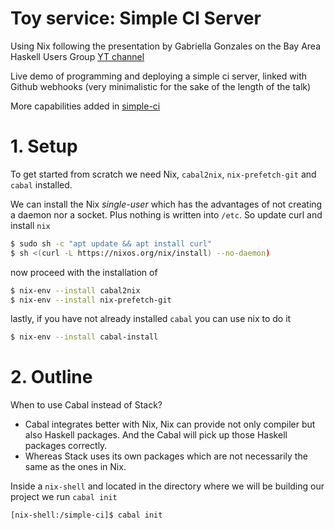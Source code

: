 # Toy service: Simple CI Server

Using Nix following the presentation by Gabriella Gonzales on the Bay Area Haskell Users Group [YT channel](https://www.youtube.com/watch?v=NQJVNvxgDqg&list=WL&index=50&t=2444s)

Live demo of programming and deploying a simple ci server, linked with Github webhooks (very minimalistic for the sake of the length of the talk)

More capabilities added in [simple-ci](https://github.com/Gabriella439/slides/tree/main/simple-ci)

# 1. Setup

To get started from scratch we need Nix, `cabal2nix`, `nix-prefetch-git` and `cabal` installed.

We can install the Nix *single-user* which has the advantages of not creating a daemon nor a socket. Plus nothing is written into `/etc`. So update curl and install `nix`

```bash
$ sudo sh -c "apt update && apt install curl"
$ sh <(curl -L https://nixos.org/nix/install) --no-daemon)
```

now proceed with the installation of 

```bash
$ nix-env --install cabal2nix
$ nix-env --install nix-prefetch-git
```


lastly, if you have not already installed `cabal` you can use nix to do it

```bash
$ nix-env --install cabal-install
```



# 2. Outline

When to use Cabal instead of Stack?
- Cabal integrates better with Nix, Nix can provide not only compiler but also Haskell packages. And the Cabal will pick up those Haskell packages correctly.
- Whereas Stack uses its own packages which are not necessarily the same as the ones in Nix.

Inside a `nix-shell` and located in the directory where we will be building our project we run `cabal init`

```bash
[nix-shell:/simple-ci]$ cabal init
```



